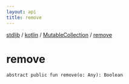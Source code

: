 ```yaml
---
layout: api
title: remove
---
```

[stdlib](../../index.html) / [kotlin](../index.html) / [MutableCollection](index.html) / [remove](remove.html)

# remove

```
abstract public fun remove(o: Any): Boolean
```
